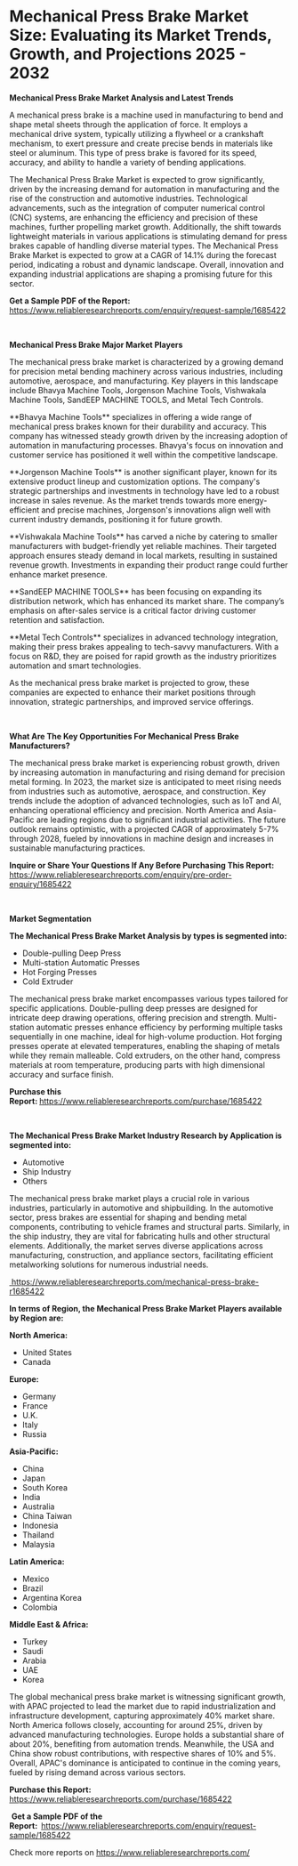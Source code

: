 <p><h1>Mechanical Press Brake Market Size: Evaluating its Market Trends, Growth, and Projections 2025 - 2032</h1></p><p><strong>Mechanical Press Brake Market Analysis and Latest Trends</strong></p>
<p><p>A mechanical press brake is a machine used in manufacturing to bend and shape metal sheets through the application of force. It employs a mechanical drive system, typically utilizing a flywheel or a crankshaft mechanism, to exert pressure and create precise bends in materials like steel or aluminum. This type of press brake is favored for its speed, accuracy, and ability to handle a variety of bending applications.</p><p>The Mechanical Press Brake Market is expected to grow significantly, driven by the increasing demand for automation in manufacturing and the rise of the construction and automotive industries. Technological advancements, such as the integration of computer numerical control (CNC) systems, are enhancing the efficiency and precision of these machines, further propelling market growth. Additionally, the shift towards lightweight materials in various applications is stimulating demand for press brakes capable of handling diverse material types. The Mechanical Press Brake Market is expected to grow at a CAGR of 14.1% during the forecast period, indicating a robust and dynamic landscape. Overall, innovation and expanding industrial applications are shaping a promising future for this sector.</p></p>
<p><strong>Get a Sample PDF of the Report:&nbsp;</strong> <a href="https://www.reliableresearchreports.com/enquiry/request-sample/1685422?utm_campaign=3265&utm_medium=2&utm_source=Github&utm_content=ia&utm_term=10042025&utm_id=mechanical-press-brake">https://www.reliableresearchreports.com/enquiry/request-sample/1685422</a></p>
<p>&nbsp;</p>
<p><strong>Mechanical Press Brake Major Market Players</strong></p>
<p><p>The mechanical press brake market is characterized by a growing demand for precision metal bending machinery across various industries, including automotive, aerospace, and manufacturing. Key players in this landscape include Bhavya Machine Tools, Jorgenson Machine Tools, Vishwakala Machine Tools, SandEEP MACHINE TOOLS, and Metal Tech Controls.</p><p>**Bhavya Machine Tools** specializes in offering a wide range of mechanical press brakes known for their durability and accuracy. This company has witnessed steady growth driven by the increasing adoption of automation in manufacturing processes. Bhavya's focus on innovation and customer service has positioned it well within the competitive landscape.</p><p>**Jorgenson Machine Tools** is another significant player, known for its extensive product lineup and customization options. The company's strategic partnerships and investments in technology have led to a robust increase in sales revenue. As the market trends towards more energy-efficient and precise machines, Jorgenson's innovations align well with current industry demands, positioning it for future growth.</p><p>**Vishwakala Machine Tools** has carved a niche by catering to smaller manufacturers with budget-friendly yet reliable machines. Their targeted approach ensures steady demand in local markets, resulting in sustained revenue growth. Investments in expanding their product range could further enhance market presence.</p><p>**SandEEP MACHINE TOOLS** has been focusing on expanding its distribution network, which has enhanced its market share. The company’s emphasis on after-sales service is a critical factor driving customer retention and satisfaction.</p><p>**Metal Tech Controls** specializes in advanced technology integration, making their press brakes appealing to tech-savvy manufacturers. With a focus on R&D, they are poised for rapid growth as the industry prioritizes automation and smart technologies.</p><p>As the mechanical press brake market is projected to grow, these companies are expected to enhance their market positions through innovation, strategic partnerships, and improved service offerings.</p></p>
<p>&nbsp;</p>
<p><strong>What Are The Key Opportunities For Mechanical Press Brake Manufacturers?</strong></p>
<p><p>The mechanical press brake market is experiencing robust growth, driven by increasing automation in manufacturing and rising demand for precision metal forming. In 2023, the market size is anticipated to meet rising needs from industries such as automotive, aerospace, and construction. Key trends include the adoption of advanced technologies, such as IoT and AI, enhancing operational efficiency and precision. North America and Asia-Pacific are leading regions due to significant industrial activities. The future outlook remains optimistic, with a projected CAGR of approximately 5-7% through 2028, fueled by innovations in machine design and increases in sustainable manufacturing practices.</p></p>
<p><strong>Inquire or Share Your Questions If Any Before Purchasing This Report:</strong> <a href="https://www.reliableresearchreports.com/enquiry/pre-order-enquiry/1685422?utm_campaign=3265&utm_medium=2&utm_source=Github&utm_content=ia&utm_term=10042025&utm_id=mechanical-press-brake">https://www.reliableresearchreports.com/enquiry/pre-order-enquiry/1685422</a></p>
<p>&nbsp;</p>
<p><strong>Market Segmentation</strong></p>
<p><strong>The Mechanical Press Brake Market Analysis by types is segmented into:</strong></p>
<p><ul><li>Double-pulling Deep Press</li><li>Multi-station Automatic Presses</li><li>Hot Forging Presses</li><li>Cold Extruder</li></ul></p>
<p><p>The mechanical press brake market encompasses various types tailored for specific applications. Double-pulling deep presses are designed for intricate deep drawing operations, offering precision and strength. Multi-station automatic presses enhance efficiency by performing multiple tasks sequentially in one machine, ideal for high-volume production. Hot forging presses operate at elevated temperatures, enabling the shaping of metals while they remain malleable. Cold extruders, on the other hand, compress materials at room temperature, producing parts with high dimensional accuracy and surface finish.</p></p>
<p><strong>Purchase this Report:&nbsp;</strong><a href="https://www.reliableresearchreports.com/purchase/1685422?utm_campaign=3265&utm_medium=2&utm_source=Github&utm_content=ia&utm_term=10042025&utm_id=mechanical-press-brake">https://www.reliableresearchreports.com/purchase/1685422</a></p>
<p>&nbsp;</p>
<p><strong>The Mechanical Press Brake Market Industry Research by Application is segmented into:</strong></p>
<p><ul><li>Automotive</li><li>Ship Industry</li><li>Others</li></ul></p>
<p><p>The mechanical press brake market plays a crucial role in various industries, particularly in automotive and shipbuilding. In the automotive sector, press brakes are essential for shaping and bending metal components, contributing to vehicle frames and structural parts. Similarly, in the ship industry, they are vital for fabricating hulls and other structural elements. Additionally, the market serves diverse applications across manufacturing, construction, and appliance sectors, facilitating efficient metalworking solutions for numerous industrial needs.</p></p>
<p><a href="https://www.reliableresearchreports.com/mechanical-press-brake-r1685422?utm_campaign=3265&utm_medium=2&utm_source=Github&utm_content=ia&utm_term=10042025&utm_id=mechanical-press-brake">&nbsp;https://www.reliableresearchreports.com/mechanical-press-brake-r1685422</a></p>
<p><strong>In terms of Region, the Mechanical Press Brake Market Players available by Region are:</strong></p>
<p>
    <p> <strong> North America: </strong>
        <ul>
            <li>United States</li>
            <li>Canada</li>
        </ul>
        </p> 
    <p> <strong> Europe: </strong>
        <ul>
            <li>Germany</li>
            <li>France</li>
            <li>U.K.</li>
            <li>Italy</li>
            <li>Russia</li>
        </ul>
        </p> 
    <p> <strong> Asia-Pacific: </strong>
        <ul>
            <li>China</li>
            <li>Japan</li>
            <li>South Korea</li>
            <li>India</li>
            <li>Australia</li>
            <li>China Taiwan</li>
            <li>Indonesia</li>
            <li>Thailand</li>
            <li>Malaysia</li>
        </ul>
        </p> 
    <p> <strong> Latin America: </strong>
        <ul>
            <li>Mexico</li>
            <li>Brazil</li>
            <li>Argentina Korea</li>
            <li>Colombia</li>
        </ul>
        </p> 
    <p> <strong> Middle East & Africa: </strong>
        <ul>
            <li>Turkey</li>
            <li>Saudi</li>
            <li>Arabia</li>
            <li>UAE</li>
            <li>Korea</li>
        </ul>
    </p>
    </p>
<p><p>The global mechanical press brake market is witnessing significant growth, with APAC projected to lead the market due to rapid industrialization and infrastructure development, capturing approximately 40% market share. North America follows closely, accounting for around 25%, driven by advanced manufacturing technologies. Europe holds a substantial share of about 20%, benefiting from automation trends. Meanwhile, the USA and China show robust contributions, with respective shares of 10% and 5%. Overall, APAC's dominance is anticipated to continue in the coming years, fueled by rising demand across various sectors.</p></p>
<p><strong>Purchase this Report: </strong><a href="https://www.reliableresearchreports.com/purchase/1685422?utm_campaign=3265&utm_medium=2&utm_source=Github&utm_content=ia&utm_term=10042025&utm_id=mechanical-press-brake">https://www.reliableresearchreports.com/purchase/1685422</a></p>
<p>&nbsp;<strong>Get a Sample PDF of the Report:&nbsp;&nbsp;</strong><a href="https://www.reliableresearchreports.com/enquiry/request-sample/1685422?utm_campaign=3265&utm_medium=2&utm_source=Github&utm_content=ia&utm_term=10042025&utm_id=mechanical-press-brake">https://www.reliableresearchreports.com/enquiry/request-sample/1685422</a></p>
<p><strong></strong></p>
<p>Check more reports on <a href="https://www.reliableresearchreports.com/?utm_campaign=3265&utm_medium=2&utm_source=Github&utm_content=ia&utm_term=10042025&utm_id=mechanical-press-brake">https://www.reliableresearchreports.com/</a></p>